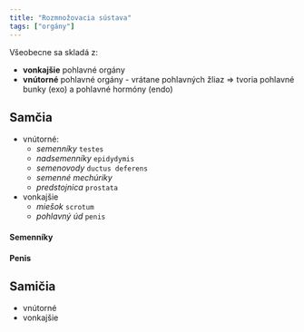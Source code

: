 ```yaml
---
title: "Rozmnožovacia sústava"
tags: ["orgány"]
---
```


Všeobecne sa skladá z:
- **vonkajšie** pohlavné orgány
- **vnútorné** pohlavné orgány - vrátane pohlavných žliaz => tvoria pohlavné bunky (exo) a pohlavné hormóny (endo)

## Samčia

- vnútorné:
	- *semenníky* `testes`
	- *nadsemenníky* `epidydymis`
	- *semenovody* `ductus deferens`
	- *semenné mechúriky*
	- *predstojnica* `prostata`
- vonkajšie
	- *miešok* `scrotum`
	- *pohlavný úd* `penis`

#### Semenníky

#### Penis

## Samičia

- vnútorné
- vonkajšie
